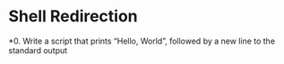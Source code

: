 # Shell Redirection

*0. Write a script that prints “Hello, World”, followed by a new line to the standard output


